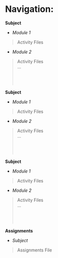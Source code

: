 # Navigation:

**Subject**
- *Module 1* <br />
> Activity Files <br />
- *Module 2* <br />
> Activity Files <br />
> ... <br />
<br /> <br /> <br />

**Subject**
- *Module 1* <br />
> Activity Files <br />
- *Module 2* <br />
> Activity Files <br />
> ... <br />
<br /> <br /> <br />

**Subject**
- *Module 1* <br />
> Activity Files <br />
- *Module 2* <br />
> Activity Files <br />
> ... <br />
<br /> <br /> <br />

**Assignments**
- *Subject* <br />
> Assignments File